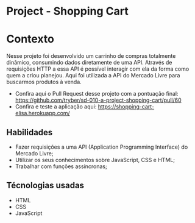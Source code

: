 # Project - Shopping Cart

# Contexto
Nesse projeto foi desenvolvido um carrinho de compras totalmente dinâmico, consumindo dados diretamente de uma API. Através de requisições HTTP a essa API é possível interagir com ela da forma como quem a criou planejou. Aqui foi utilizada a API do Mercado Livre para buscarmos produtos à venda.

* Confira aqui o Pull Request desse projeto com a pontuação final: https://github.com/tryber/sd-010-a-project-shopping-cart/pull/60
* Confira e teste a aplicação aqui: https://shopping-cart-elisa.herokuapp.com/

## Habilidades

* Fazer requisições a uma API (Application Programming Interface) do Mercado Livre;
* Utilizar os seus conhecimentos sobre JavaScript, CSS e HTML;
* Trabalhar com funções assíncronas;

## Técnologias usadas

* HTML
* CSS
* JavaScript
